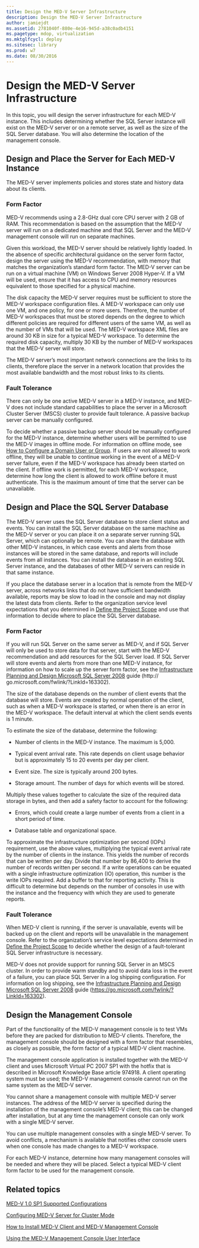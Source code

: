 ```yaml
---
title: Design the MED-V Server Infrastructure
description: Design the MED-V Server Infrastructure
author: jamiejdt
ms.assetid: 2781040f-880e-4e16-945d-a38c0adb4151
ms.pagetype: mdop, virtualization
ms.mktglfcycl: deploy
ms.sitesec: library
ms.prod: w7
ms.date: 08/30/2016
---
```



# Design the MED-V Server Infrastructure


In this topic, you will design the server infrastructure for each MED-V instance. This includes determining whether the SQL Server instance will exist on the MED-V server or on a remote server, as well as the size of the SQL Server database. You will also determine the location of the management console.

## Design and Place the Server for Each MED-V Instance


The MED-V server implements policies and stores state and history data about its clients.

### Form Factor

MED-V recommends using a 2.8-GHz dual core CPU server with 2 GB of RAM. This recommendation is based on the assumption that the MED-V server will run on a dedicated machine and that SQL Server and the MED-V management console will run on separate machines.

Given this workload, the MED-V server should be relatively lightly loaded. In the absence of specific architectural guidance on the server form factor, design the server using the MED-V recommendation, with memory that matches the organization’s standard form factor. The MED-V server can be run on a virtual machine (VM) on Windows Server 2008 Hyper-V. If a VM will be used, ensure that it has access to CPU and memory resources equivalent to those specified for a physical machine.

The disk capacity the MED-V server requires must be sufficient to store the MED-V workspace configuration files. A MED-V workspace can only use one VM, and one policy, for one or more users. Therefore, the number of MED-V workspaces that must be stored depends on the degree to which different policies are required for different users of the same VM, as well as the number of VMs that will be used. The MED-V workspace XML files are around 30 KB in size for a typical MED-V workspace. To determine the required disk capacity, multiply 30 KB by the number of MED-V workspaces that the MED-V server will store.

The MED-V server’s most important network connections are the links to its clients, therefore place the server in a network location that provides the most available bandwidth and the most robust links to its clients.

### Fault Tolerance

There can only be one active MED-V server in a MED-V instance, and MED-V does not include standard capabilities to place the server in a Microsoft Cluster Server (MSCS) cluster to provide fault tolerance. A passive backup server can be manually configured.

To decide whether a passive backup server should be manually configured for the MED-V instance, determine whether users will be permitted to use the MED-V images in offline mode. For information on offline mode, see [How to Configure a Domain User or Group](how-to-configure-a-domain-user-or-groupmedvv2.md). If users are not allowed to work offline, they will be unable to continue working in the event of a MED-V server failure, even if the MED-V workspace has already been started on the client. If offline work is permitted, for each MED-V workspace, determine how long the client is allowed to work offline before it must authenticate. This is the maximum amount of time that the server can be unavailable.

## Design and Place the SQL Server Database


The MED-V server uses the SQL Server database to store client status and events. You can install the SQL Server database on the same machine as the MED-V server or you can place it on a separate server running SQL Server, which can optionally be remote. You can share the database with other MED-V instances, in which case events and alerts from those instances will be stored in the same database, and reports will include events from all instances. You can install the database in an existing SQL Server instance, and the databases of other MED-V servers can reside in that same instance.

If you place the database server in a location that is remote from the MED-V server, across networks links that do not have sufficient bandwidth available, reports may be slow to load in the console and may not display the latest data from clients. Refer to the organization service level expectations that you determined in [Define the Project Scope](define-the-project-scope.md) and use that information to decide where to place the SQL Server database.

### Form Factor

If you will run SQL Server on the same server as MED-V, and if SQL Server will only be used to store data for that server, start with the MED-V recommendation and add resources for the SQL Server load. If SQL Server will store events and alerts from more than one MED-V instance, for information on how to scale up the server form factor, see the [Infrastructure Planning and Design Microsoft SQL Server 2008](https://go.microsoft.com/fwlink/?LinkId=163302) guide (http:// go.microsoft.com/fwlink/?LinkId=163302).

The size of the database depends on the number of client events that the database will store. Events are created by normal operation of the client, such as when a MED-V workspace is started, or when there is an error in the MED-V workspace. The default interval at which the client sends events is 1 minute.

To estimate the size of the database, determine the following:

-   Number of clients in the MED-V instance. The maximum is 5,000.

-   Typical event arrival rate. This rate depends on client usage behavior but is approximately 15 to 20 events per day per client.

-   Event size. The size is typically around 200 bytes.

-   Storage amount. The number of days for which events will be stored.

Multiply these values together to calculate the size of the required data storage in bytes, and then add a safety factor to account for the following:

-   Errors, which could create a large number of events from a client in a short period of time.

-   Database table and organizational space.

To approximate the infrastructure optimization per second (IOPs) requirement, use the above values, multiplying the typical event arrival rate by the number of clients in the instance. This yields the number of records that can be written per day. Divide that number by 86,400 to derive the number of records written per second. If a write operations can be equated with a single infrastructure optimization (IO) operation, this number is the write IOPs required. Add a buffer to that for reporting activity. This is difficult to determine but depends on the number of consoles in use with the instance and the frequency with which they are used to generate reports.

### Fault Tolerance

When MED-V client is running, if the server is unavailable, events will be backed up on the client and reports will be unavailable in the management console. Refer to the organization’s service level expectations determined in [Define the Project Scope](define-the-project-scope.md) to decide whether the design of a fault-tolerant SQL Server infrastructure is necessary.

MED-V does not provide support for running SQL Server in an MSCS cluster. In order to provide warm standby and to avoid data loss in the event of a failure, you can place SQL Server in a log shipping configuration. For information on log shipping, see the [Infrastructure Planning and Design Microsoft SQL Server 2008](https://go.microsoft.com/fwlink/?LinkId=163302) guide (https://go.microsoft.com/fwlink/?LinkId=163302).

## Design the Management Console


Part of the functionality of the MED-V management console is to test VMs before they are packed for distribution to MED-V clients. Therefore, the management console should be designed with a form factor that resembles, as closely as possible, the form factor of a typical MED-V client machine.

The management console application is installed together with the MED-V client and uses Microsoft Virtual PC 2007 SP1 with the hotfix that is described in Microsoft Knowledge Base article 974918. A client operating system must be used; the MED-V management console cannot run on the same system as the MED-V server.

You cannot share a management console with multiple MED-V server instances. The address of the MED-V server is specified during the installation of the management console’s MED-V client; this can be changed after installation, but at any time the management console can only work with a single MED-V server.

You can use multiple management consoles with a single MED-V server. To avoid conflicts, a mechanism is available that notifies other console users when one console has made changes to a MED-V workspace.

For each MED-V instance, determine how many management consoles will be needed and where they will be placed. Select a typical MED-V client form factor to be used for the management console.

## Related topics


[MED-V 1.0 SP1 Supported Configurations](med-v-10-sp1-supported-configurationsmedv-10-sp1.md)

[Configuring MED-V Server for Cluster Mode](configuring-med-v-server-for-cluster-mode.md)

[How to Install MED-V Client and MED-V Management Console](how-to-install-med-v-client-and-med-v-management-console.md)

[Using the MED-V Management Console User Interface](using-the-med-v-management-console-user-interface.md)

 

 





